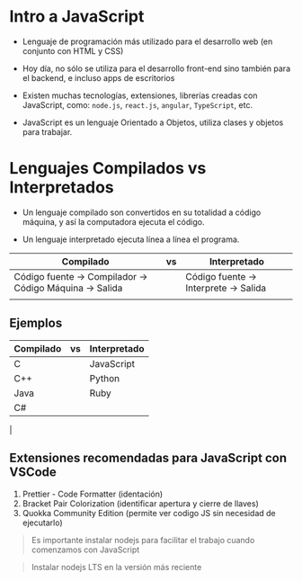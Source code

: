 # Intro a JavaScript
- Lenguaje de programación más utilizado para el desarrollo web (en conjunto con HTML y CSS)

- Hoy día, no sólo se utiliza para el desarrollo front-end sino también para el backend, e incluso apps de escritorios

- Existen muchas tecnologías, extensiones, librerías creadas con JavaScript, como: `node.js`, `react.js`, `angular`, `TypeScript`, etc.

- JavaScript es un lenguaje Orientado a Objetos, utiliza clases y objetos para trabajar.

# Lenguajes Compilados vs Interpretados
- Un lenguaje compilado son convertidos en su totalidad a código máquina, y así la computadora ejecuta el código.

- Un lenguaje interpretado ejecuta línea a línea el programa.

|Compilado|vs|Interpretado|
|---|---|---|
|Código fuente -> Compilador -> Código Máquina -> Salida| |Código fuente -> Interprete -> Salida| 
|   |   |   |

## Ejemplos
|Compilado|vs|Interpretado|
|---|---|---|
|C||JavaScript|
|C++||Python|
|Java||Ruby|
|C#|||
|

## Extensiones recomendadas para JavaScript con VSCode
1. Prettier - Code Formatter (identación)
2. Bracket Pair Colorization (identificar apertura y cierre de llaves)
3. Quokka Community Edition (permite ver codigo JS sin necesidad de ejecutarlo)

>Es importante instalar nodejs para facilitar el trabajo cuando comenzamos con JavaScript

>Instalar nodejs LTS en la versión más reciente 